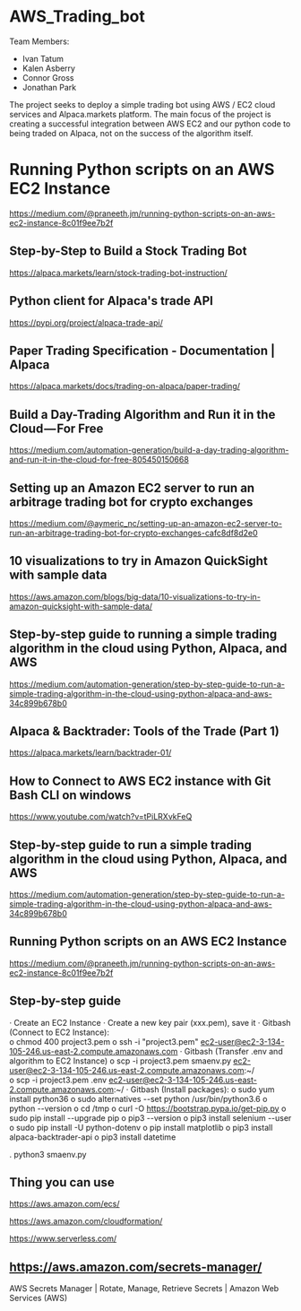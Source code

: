 # AWS_Trading_bot

Team Members:
- Ivan Tatum
- Kalen Asberry
- Connor Gross
- Jonathan Park

The project seeks to deploy a simple trading bot using AWS / EC2 cloud services and Alpaca.markets platform. The main focus of the project is creating a successful integration between AWS EC2 and our python code to being traded on Alpaca, not on the success of the algorithm itself.

# Running Python scripts on an AWS EC2 Instance
https://medium.com/@praneeth.jm/running-python-scripts-on-an-aws-ec2-instance-8c01f9ee7b2f

## Step-by-Step to Build a Stock Trading Bot
https://alpaca.markets/learn/stock-trading-bot-instruction/

## Python client for Alpaca's trade API
https://pypi.org/project/alpaca-trade-api/


## Paper Trading Specification - Documentation | Alpaca
https://alpaca.markets/docs/trading-on-alpaca/paper-trading/


## Build a Day-Trading Algorithm and Run it in the Cloud — For Free
https://medium.com/automation-generation/build-a-day-trading-algorithm-and-run-it-in-the-cloud-for-free-805450150668



## Setting up an Amazon EC2 server to run an arbitrage trading bot for crypto exchanges
https://medium.com/@aymeric_nc/setting-up-an-amazon-ec2-server-to-run-an-arbitrage-trading-bot-for-crypto-exchanges-cafc8df8d2e0



## 10 visualizations to try in Amazon QuickSight with sample data
https://aws.amazon.com/blogs/big-data/10-visualizations-to-try-in-amazon-quicksight-with-sample-data/


## Step-by-step guide to running a simple trading algorithm in the cloud using Python, Alpaca, and AWS
https://medium.com/automation-generation/step-by-step-guide-to-run-a-simple-trading-algorithm-in-the-cloud-using-python-alpaca-and-aws-34c899b678b0


## Alpaca & Backtrader: Tools of the Trade (Part 1)
https://alpaca.markets/learn/backtrader-01/



## How to Connect to AWS EC2 instance with Git Bash CLI on windows 
https://www.youtube.com/watch?v=tPiLRXvkFeQ

## Step-by-step guide to run a simple trading algorithm in the cloud using Python, Alpaca, and AWS
https://medium.com/automation-generation/step-by-step-guide-to-run-a-simple-trading-algorithm-in-the-cloud-using-python-alpaca-and-aws-34c899b678b0


## Running Python scripts on an AWS EC2 Instance
https://medium.com/@praneeth.jm/running-python-scripts-on-an-aws-ec2-instance-8c01f9ee7b2f


## Step-by-step guide
·  Create an EC2 Instance
·  Create a new key pair (xxx.pem), save it
·  Gitbash (Connect to EC2 Instance):        
o  chmod 400 project3.pem 
o  ssh -i "project3.pem" ec2-user@ec2-3-134-105-246.us-east-2.compute.amazonaws.com
·  Gitbash (Transfer .env and algorithm to EC2 Instance)
o  scp -i project3.pem smaenv.py ec2-user@ec2-3-134-105-246.us-east-2.compute.amazonaws.com:~/  
o  scp -i project3.pem .env ec2-user@ec2-3-134-105-246.us-east-2.compute.amazonaws.com:~/
·  Gitbash (Install packages):
o  sudo yum install python36
o  sudo alternatives --set python /usr/bin/python3.6
o  python --version
o  cd /tmp
o  curl -O https://bootstrap.pypa.io/get-pip.py
o  sudo pip install --upgrade pip
o  pip3 --version
o  pip3 install selenium --user
o  sudo pip install -U python-dotenv
o  pip install matplotlib
o  pip3 install alpaca-backtrader-api
o  pip3 install datetime

.  python3 smaenv.py


## Thing you can use

https://aws.amazon.com/ecs/ 

https://aws.amazon.com/cloudformation/ 

https://www.serverless.com/

## https://aws.amazon.com/secrets-manager/
AWS Secrets Manager | Rotate, Manage, Retrieve Secrets | Amazon Web Services (AWS)
